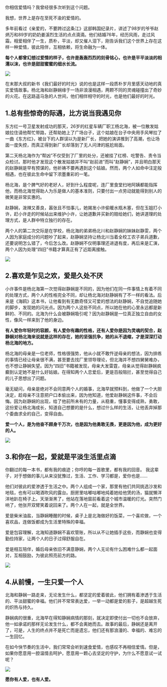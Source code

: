 你相信爱情吗？我曾经很多次听到这个问题。

我想，世界上是存在至死不渝的爱情的。

多年前看过《亲爱的，不要跨过这条江》这部韩国纪录片，讲述了98岁的爷爷赵炳万和89岁的奶奶姜溪烈生活的点点滴滴。他们结婚76年，经历风雨，走过风霜，相爱相伴了一生，质朴，平淡，却又催人泪下，刚告诉我们这个世界上存在这样一种爱情，彼此陪伴，互相依赖，将生命融为一体。

**每个人都曾幻想过爱情的样子，也许是轰轰烈烈的刻骨铭心，也许是平平淡淡的相濡以沫，也许是甜甜蜜蜜的细水长流。**

![](images/p4820259.webp)

在末那大叔的新书《我们最好的时光》说的也是这样一段质朴岁月里感天动地的真实爱情故事。杨北海和赵静娴缘于一场非浪漫相遇，两颗不同的灵魂碰撞出了奇妙的火花。在这路遥马急的人世间，他们相伴相守的时光，也是他们最好的时光。

## 1.总有些惊奇的际遇，比方说当我遇见你

东方红一号卫星发射成功的那天，26岁的红星车辆厂职工杨北海，被一位散发姑娘拉住请他帮忙带路，还帮助她上了广场台子，这个姑娘在台子中央用手风琴拉了一曲《东方红》，被台下的人群误以为是新厂长，把她的演讲推到了高潮，也让场面一度失控，而真正得到新厂长却落到了无人问津的尴尬局面。

第二天杨北海作为“帮凶”不仅受到了厂里的处分，还被挂了红榜、吃警告、责令当众检讨。那时他才发现这个散发姑娘并不叫“赵前进”而叫“赵静娴”，并且明白那天的赵静娴是早有预谋的，他祈祷不要再遇到这个姑娘。然而，两个人如命中注定般相遇，也在彼此生命中留下浓墨重彩的一笔。

杨北海，是个脾气好的老好人，好到什么程度呢，连厂里食堂扫地阿姨都能指挥他，而杨北海觉得助人为乐是做人的基本准则，只要付出一点劳动就能得到别人的微笑是非常实惠的。

赵静娴，泼辣又善良，嚣张且不怕事儿，她揭发小许偷暖水瓶木塞，但在玉姐打小许，赶小许走的时候站出来维护小许，让她道歉并买新的赔给她们，她讲道理的处理方式，是人群中特立独行的存在。

两个人的第二次交际是在学校，杨北海的弟弟杨北川和赵静娴的妹妹赵静雯，两个人因为家庭成分的问题吵了起来，赵静娴坚持让杨北川当着全校工农子弟兵道歉，还要说明怎么错了，今后怎么改。赵静娴不仅明事理还进退有度，再后来是汇演，两个人因为处理“四旧”书籍才算真正有了近距离接触。

![](images/p4820266.webp)

## 2.喜欢是乍见之欢，爱是久处不厌

小许事件是杨北海第一次觉得赵静娴是不同的，因为他们在同一件事情上有着不同的处理方式，两个人的性格完全不同，却让杨北海对赵静娴有了不一样的看法。后来是《海鸥》这本书，让他看到有无数奇怪又可爱的想法的赵静娴，不自觉追随她的脚步，发现她的闪光点。因为两个人这些不同点，所以她在他的心里永远都是新鲜的、不同的。北海为什么会被静娴吸引呢？因为赵静娴是一位真正独立自由的女性，像风一样来到了他的身边。

**有人爱你年轻时的容颜，有人爱你有趣的性格，还有人爱你是因为灵魂的契合，赵静娴对杨北海来说就是这样的存在，她的坚强抗争，她的从不退缩，才是深深打动杨北海的地方。**

杨北海的母亲是一位老师，性格很强势，他从小就不敢忤逆母亲的想法，因为排练的事情已经让母亲很不满，甚至要去找厂里领导理论，但北海并不想四舅舅难办，也不想让静娴失望。因为“四旧”书籍被发现，母亲大发雷霆，母亲从觉得赵静娴疯癫到认定她不是什么好姑娘。在得知两个人恋爱后，更是百般阻拦，甚至觉得自己的儿子思想出了问题。

毫无疑问，母亲是绝对不会同意两个人的婚事，北海早就预料到，他做了一个大胆决定，趁母亲不注意把户口本偷出来，因为他知道，他爱赵静娴这件事，不会后悔。因为赵静娴的出现，给了他前所未有的力量，从稳重，懂事变得成熟，勇敢，这份爱让杨北海成长，知道自己想要的是什么，想过什么样的生活，让他丢弃掉那个委曲求全的自己，变得自由。

**爱一个人，是为他奋不顾身千万次，也是因为他勇敢无畏，更是因为他，成为更好的人。**

![](images/p4820262.webp)

## 3.和你在一起，爱就是平淡生活里点滴

你翻过的每一本书，都有我的痕迹；你哼的每一首歌里，都有我的回音。
我这辈子，对于想做的事儿从来没犹豫过，生活、工作、学习都是，爱你也是……

他们对彼此的爱渗透于生活之中。两个人组成一个家，那里有他们共同挑选沙发和地毯，也有可以喝酒吹风的露台。厨房里咕嘟咕嘟地炖着她给他煲的汤，猫就懒洋洋地趴在椅子上。天渐渐黑了，他站在落地窗前看着这个城市温暖的灯光。突然门响了，他张开双臂笑着说回来了。两个人在一起，就是全世界。

爱是柴米油盐，当静娴睡醒的时候，桌子上是北海做好的饭菜，一个喜欢做，一个喜欢品，连做饭都成为生活里特殊的幸福。

爱是包容理解，北海知道静娴不喜欢管账，所以从不让她插手这些，而静娴也变得勤俭持家，让两个人的日子过得舒服自在。

爱是相互陪伴，婚后母亲依旧不满意静娴，两个人无论有什么困难什么都一起面对，互相鼓励，为彼此照亮前方的路。

![](images/p4820261.webp)

## 4.从前慢，一生只爱一个人

北海和静娴一路走来，无论发生什么，都坚定的爱着彼此，他们拥有着渗透于生活的、平淡甜蜜的幸福。他们并不常常表达爱，一举一动都是爱的影子，是超越生死的炽热与持久。

静娴病的很重，北海早在得知静娴病情的那刻，就决定即使付出一切也不会放弃，他一如承诺的那样无论发生什么，都不会离她而去。故事的最后，静娴还是离开了，可是，人生的终点并不是死亡而是遗忘，他们还有那浪漫的、幸福的、难忘的一生回忆。

在如今快节奏的生活中，我们常常会听到速食爱情，也感叹不再相信爱情。但是，如果你愿意用一腔温情去呵护，愿意用一颗心去坚定的守护，为什么不愿意试一试呢？

![](images/p4820268.webp)

**愿你有人爱，也有人爱。**
